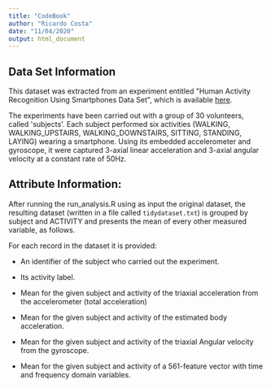 ```yaml
---
title: "CodeBook"
author: "Ricardo Costa"
date: "11/04/2020"
output: html_document
---
```


## Data Set Information

This dataset was extracted from an experiment entitled "Human Activity Recognition Using Smartphones Data Set", which is available [here](http://archive.ics.uci.edu/ml/datasets/Human+Activity+Recognition+Using+Smartphones).

The experiments have been carried out with a group of 30 volunteers, called 'subjects'. Each subject performed six activities (WALKING, WALKING_UPSTAIRS, WALKING_DOWNSTAIRS, SITTING, STANDING, LAYING) wearing a smartphone. Using its embedded accelerometer and gyroscope, it were captured 3-axial linear acceleration and 3-axial angular velocity at a constant rate of 50Hz.

## Attribute Information:

After running the run_analysis.R using as input the original dataset, the resulting dataset (written in a file called `tidydataset.txt`) is grouped by subject and ACTIVITY and presents the mean of every other measured variable, as follows.

For each record in the dataset it is provided:

* An identifier of the subject who carried out the experiment.

* Its activity label.

* Mean for the given subject and activity of the triaxial acceleration from the accelerometer (total acceleration)

* Mean for the given subject and activity of the estimated body acceleration.

* Mean for the given subject and activity of the triaxial Angular velocity from the gyroscope.

* Mean for the given subject and activity of a 561-feature vector with time and frequency domain variables.

